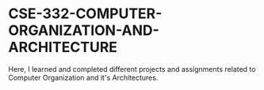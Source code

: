 # CSE-332-COMPUTER-ORGANIZATION-AND-ARCHITECTURE
Here, I learned and completed different projects and assignments related to Computer Organization and it's Architectures.
